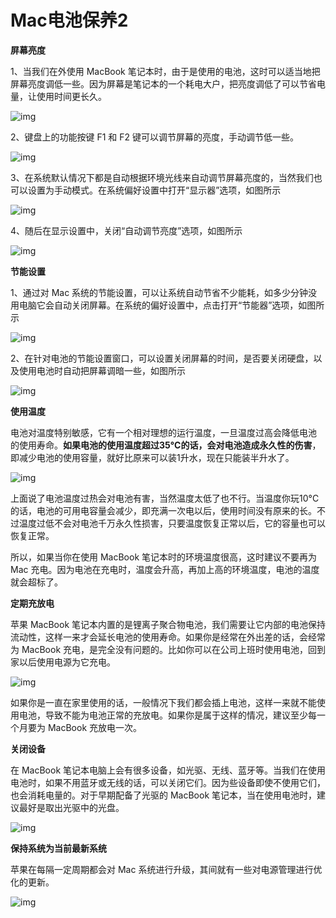 # Mac电池保养2



**屏幕亮度**

1、当我们在外使用 MacBook 笔记本时，由于是使用的电池，这时可以适当地把屏幕亮度调低一些。因为屏幕是笔记本的一个耗电大户，把亮度调低了可以节省电量，让使用时间更长久。

![img](http://pic.pc6.com/up/2015-6/201506111326268278685.png)

2、键盘上的功能按键 F1 和 F2 键可以调节屏幕的亮度，手动调节低一些。

![img](http://pic.pc6.com/up/2015-6/201506111326316295378.png)

3、在系统默认情况下都是自动根据环境光线来自动调节屏幕亮度的，当然我们也可以设置为手动模式。在系统偏好设置中打开“显示器”选项，如图所示

![img](http://pic.pc6.com/up/2015-6/201506111326447242536.png)

4、随后在显示设置中，关闭“自动调节亮度”选项，如图所示

![img](http://pic.pc6.com/up/2015-6/201506111326503184049.png)

**节能设置**

1、通过对 Mac 系统的节能设置，可以让系统自动节省不少能耗，如多少分钟没用电脑它会自动关闭屏幕。在系统的偏好设置中，点击打开“节能器”选项，如图所示

![img](http://pic.pc6.com/up/2015-6/201506111326564131895.png)

2、在针对电池的节能设置窗口，可以设置关闭屏幕的时间，是否要关闭硬盘，以及使用电池时自动把屏幕调暗一些，如图所示

![img](http://pic.pc6.com/up/2015-6/201506111327011561368.png)

**使用温度**

电池对温度特别敏感，它有一个相对理想的运行温度，一旦温度过高会降低电池 的使用寿命。**如果电池的使用温度超过35°C的话，会对电池造成永久性的伤害**，即减少电池的使用容量，就好比原来可以装1升水，现在只能装半升水了。

![img](http://pic.pc6.com/up/2015-6/201506111327394435941.png)

上面说了电池温度过热会对电池有害，当然温度太低了也不行。当温度你玩10°C的话，电池的可用电容量会减少，即充满一次电以后，使用时间没有原来的长。不过温度过低不会对电池千万永久性损害，只要温度恢复正常以后，它的容量也可以恢复正常。

所以，如果当你在使用 MacBook 笔记本时的环境温度很高，这时建议不要再为 Mac 充电。因为电池在充电时，温度会升高，再加上高的环境温度，电池的温度就会超标了。

**定期充放电**

苹果 MacBook 笔记本内置的是锂离子聚合物电池，我们需要让它内部的电池保持流动性，这样一来才会延长电池的使用寿命。如果你是经常在外出差的话，会经常为 MacBook 充电，是完全没有问题的。比如你可以在公司上班时使用电池，回到家以后使用电源为它充电。

![img](http://pic.pc6.com/up/2015-6/201506111327597709867.png)

如果你是一直在家里使用的话，一般情况下我们都会插上电池，这样一来就不能使用电池，导致不能为电池正常的充放电。如果你是属于这样的情况，建议至少每一个月要为 MacBook 充放电一次。

**关闭设备**

在 MacBook 笔记本电脑上会有很多设备，如光驱、无线、蓝牙等。当我们在使用电池时，如果不用蓝牙或无线的话，可以关闭它们。因为些设备即使不使用它们，也会消耗电量的。对于早期配备了光驱的 MacBook 笔记本，当在使用电池时，建议最好是取出光驱中的光盘。

![img](http://pic.pc6.com/up/2015-6/201506111331168385664.png)

**保持系统为当前最新系统**

苹果在每隔一定周期都会对 Mac 系统进行升级，其间就有一些对电源管理进行优化的更新。

![img](http://pic.pc6.com/up/2015-6/201506111328282256803.jpg)